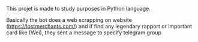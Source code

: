 This projet is made to study purposes in Python language.

Basically the bot does a web scrapping on website (https://lostmerchants.com/) and if find any legendary rapport or important card like (Wei), they sent a message to specify telegram group
